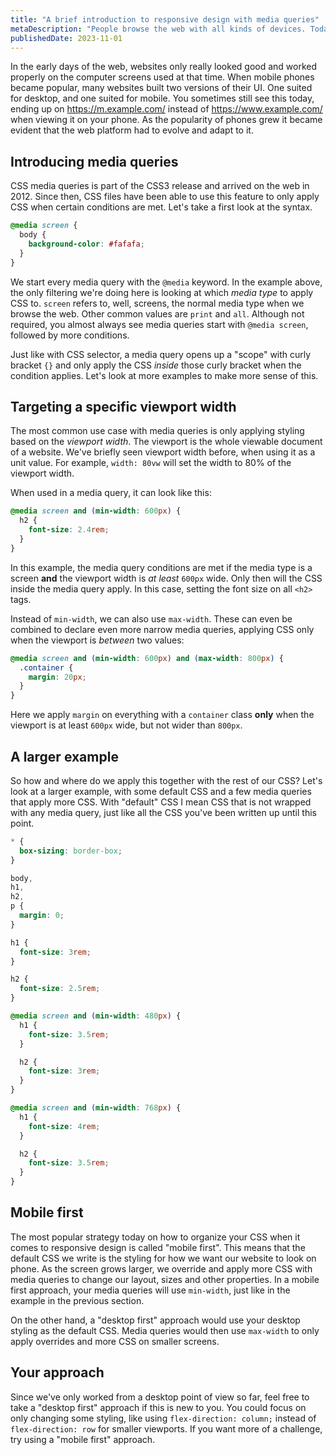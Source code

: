 ```yaml
---
title: "A brief introduction to responsive design with media queries"
metaDescription: "People browse the web with all kinds of devices. Today it's important that website adapt, look good and work properly on phones, tablets, laptops and larger desktop screens. This is called responsive design, and can be achieved using so called media queries."
publishedDate: 2023-11-01
---
```


In the early days of the web, websites only really looked good and worked properly on the computer screens used at that time. When mobile phones became popular, many websites built two versions of their UI. One suited for desktop, and one suited for mobile. You sometimes still see this today, ending up on https://m.example.com/ instead of https://www.example.com/ when viewing it on your phone. As the popularity of phones grew it became evident that the web platform had to evolve and adapt to it.

## Introducing media queries

CSS media queries is part of the CSS3 release and arrived on the web in 2012. Since then, CSS files have been able to use this feature to only apply CSS when certain conditions are met. Let's take a first look at the syntax.

```css
@media screen {
  body {
    background-color: #fafafa;
  }
}
```

We start every media query with the `@media` keyword. In the example above, the only filtering we're doing here is looking at which _media type_ to apply CSS to. `screen` refers to, well, screens, the normal media type when we browse the web. Other common values are `print` and `all`. Although not required, you almost always see media queries start with `@media screen`, followed by more conditions.

Just like with CSS selector, a media query opens up a "scope" with curly bracket `{}` and only apply the CSS _inside_ those curly bracket when the condition applies. Let's look at more examples to make more sense of this.

## Targeting a specific viewport width

The most common use case with media queries is only applying styling based on the _viewport width_. The viewport is the whole viewable document of a website. We've briefly seen viewport width before, when using it as a unit value. For example, `width: 80vw` will set the width to 80% of the viewport width.

When used in a media query, it can look like this:

```css
@media screen and (min-width: 600px) {
  h2 {
    font-size: 2.4rem;
  }
}
```

In this example, the media query conditions are met if the media type is a screen **and** the viewport width is _at least_ `600px` wide. Only then will the CSS inside the media query apply. In this case, setting the font size on all `<h2>` tags.

Instead of `min-width`, we can also use `max-width`. These can even be combined to declare even more narrow media queries, applying CSS only when the viewport is _between_ two values:

```css
@media screen and (min-width: 600px) and (max-width: 800px) {
  .container {
    margin: 20px;
  }
}
```

Here we apply `margin` on everything with a `container` class **only** when the viewport is at least `600px` wide, but not wider than `800px`.

## A larger example

So how and where do we apply this together with the rest of our CSS? Let's look at a larger example, with some default CSS and a few media queries that apply more CSS. With "default" CSS I mean CSS that is not wrapped with any media query, just like all the CSS you've been written up until this point.

```css
* {
  box-sizing: border-box;
}

body,
h1,
h2,
p {
  margin: 0;
}

h1 {
  font-size: 3rem;
}

h2 {
  font-size: 2.5rem;
}

@media screen and (min-width: 480px) {
  h1 {
    font-size: 3.5rem;
  }

  h2 {
    font-size: 3rem;
  }
}

@media screen and (min-width: 768px) {
  h1 {
    font-size: 4rem;
  }

  h2 {
    font-size: 3.5rem;
  }
}
```

## Mobile first

The most popular strategy today on how to organize your CSS when it comes to responsive design is called "mobile first". This means that the default CSS we write is the styling for how we want our website to look on phone. As the screen grows larger, we override and apply more CSS with media queries to change our layout, sizes and other properties. In a mobile first approach, your media queries will use `min-width`, just like in the example in the previous section.

On the other hand, a "desktop first" approach would use your desktop styling as the default CSS. Media queries would then use `max-width` to only apply overrides and more CSS on smaller screens.

## Your approach

Since we've only worked from a desktop point of view so far, feel free to take a "desktop first" approach if this is new to you. You could focus on only changing some styling, like using `flex-direction: column;` instead of `flex-direction: row` for smaller viewports. If you want more of a challenge, try using a "mobile first" approach.
